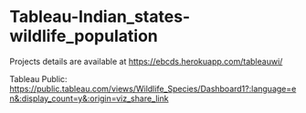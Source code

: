 # Tableau-Indian_states-wildlife_population
Projects details are available at https://ebcds.herokuapp.com/tableauwi/

Tableau Public: https://public.tableau.com/views/Wildlife_Species/Dashboard1?:language=en&:display_count=y&:origin=viz_share_link
